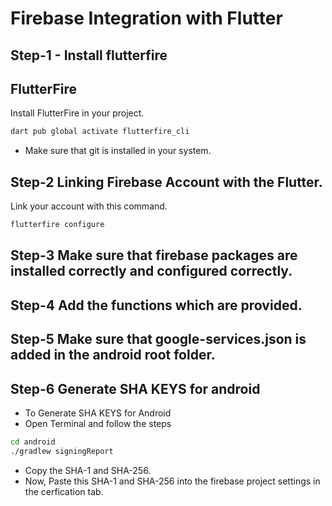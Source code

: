 
# Firebase Integration with Flutter

## Step-1 - Install flutterfire 

## FlutterFire

Install FlutterFire in your project.

```bash 
dart pub global activate flutterfire_cli
```
- Make sure that git is installed in your system.

    
## Step-2 Linking Firebase Account with the Flutter.

Link your account with this command.
```bash 
flutterfire configure
```
## Step-3 Make sure that firebase packages are installed correctly and configured correctly.

## Step-4 Add the functions which are provided.

## Step-5 Make sure that google-services.json is added in the android root folder.

## Step-6 Generate SHA KEYS for android

- To Generate SHA KEYS for Android 
- Open Terminal and follow the steps

```bash
cd android
./gradlew signingReport
```
- Copy the SHA-1 and SHA-256.
- Now, Paste this SHA-1 and SHA-256 into the firebase project settings in the cerfication tab.

